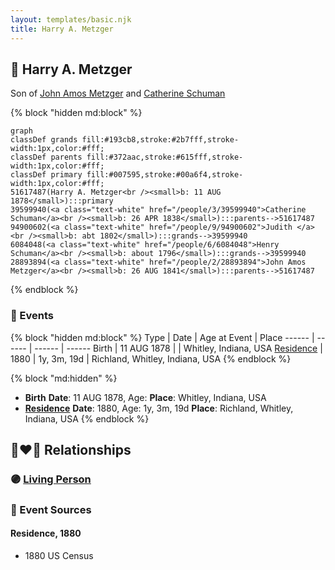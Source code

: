 ```yaml
---
layout: templates/basic.njk
title: Harry A. Metzger
---
```

## 🔵 Harry A. Metzger

Son of [John Amos Metzger](/people/2/28893894) and [Catherine Schuman](/people/3/39599940)

{% block "hidden md:block" %}
```mermaid
graph
classDef grands fill:#193cb8,stroke:#2b7fff,stroke-width:1px,color:#fff;
classDef parents fill:#372aac,stroke:#615fff,stroke-width:1px,color:#fff;
classDef primary fill:#007595,stroke:#00a6f4,stroke-width:1px,color:#fff;
51617487(Harry A. Metzger<br /><small>b: 11 AUG 1878</small>):::primary
39599940(<a class="text-white" href="/people/3/39599940">Catherine Schuman</a><br /><small>b: 26 APR 1838</small>):::parents-->51617487
94900602(<a class="text-white" href="/people/9/94900602">Judith </a><br /><small>b: abt 1802</small>):::grands-->39599940
6084048(<a class="text-white" href="/people/6/6084048">Henry Schuman</a><br /><small>b: about 1796</small>):::grands-->39599940
28893894(<a class="text-white" href="/people/2/28893894">John Amos Metzger</a><br /><small>b: 26 AUG 1841</small>):::parents-->51617487
```
{% endblock %}

### 📆 Events

{% block "hidden md:block" %}
Type | Date | Age at Event | Place
------ | ------ | ------ | ------
Birth | 11 AUG 1878 |  | Whitley, Indiana, USA
[Residence](#event-event-0) | 1880 | 1y, 3m, 19d | Richland, Whitley, Indiana, USA
{% endblock %}

{% block "md:hidden" %}
- **Birth**
**Date**: 11 AUG 1878, Age:
**Place**: Whitley, Indiana, USA
- **[Residence](#event-event-0)**
**Date**: 1880, Age: 1y, 3m, 19d
**Place**: Richland, Whitley, Indiana, USA
{% endblock %}

## 👩‍❤️‍👨 Relationships

### 🟣 [Living Person](/people/1/10360736)

### 📰 Event Sources

#### <a id="event-event-0"></a> Residence, 1880
* 1880 US Census
